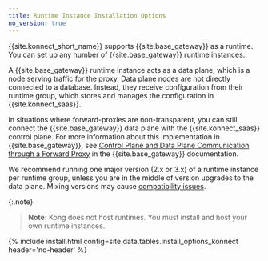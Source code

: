 ```yaml
---
title: Runtime Instance Installation Options
no_version: true
---
```


{{site.konnect_short_name}} supports {{site.base_gateway}} as a runtime.
You can set up any number of {{site.base_gateway}} runtime instances.

A {{site.base_gateway}} runtime instance acts as a data plane, which is a node
serving traffic for the proxy. Data plane nodes are not directly connected
to a database. Instead, they receive configuration from their runtime group,
which stores and manages the configuration in {{site.konnect_saas}}. 

In situations where forward-proxies are non-transparent, you can still connect the {{site.base_gateway}} data plane with the {{site.konnect_saas}} control plane. For more information about this implementation in {{site.base_gateway}}, see [Control Plane and Data Plane Communication through a Forward Proxy](/gateway/latest/production/networking/cp-dp-proxy/) in the {{site.base_gateway}} documentation.

We recommend running one major version (2.x or 3.x) of a runtime instance per
runtime group, unless you are in the middle of version upgrades to the data plane.
Mixing versions may cause [compatibility issues](/konnect/runtime-manager/troubleshoot/#version-compatibility).

<!-- Runtime Manager provides pre-populated templates for AWS and Azure that you can create your runtime instances in any of these clouds directly from {{site.konnect_short_name}}. -->

{:.note}
> **Note:** Kong does not host runtimes. You must install and host your own
runtime instances.

{% include install.html config=site.data.tables.install_options_konnect header='no-header' %}
